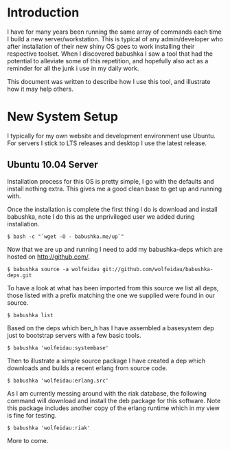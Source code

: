 # Introduction

I have for many years been running the same array of commands each time I build a new server/workstation. This is typical of any admin/developer who after installation of their new shiny OS goes to work installing their respective toolset. When I discovered babushka I saw a tool that had the potential to alleviate some of this repetition, and hopefully also act as a reminder for all the junk i use in my daily work.

This document was written to describe how I use this tool, and illustrate how it may help others.

# New System Setup

I typically for my own website and development environment use Ubuntu. For servers I stick to LTS releases and desktop I use the latest release. 

## Ubuntu 10.04 Server

Installation process for this OS is pretty simple, I go with the defaults and install nothing extra. This gives me a good clean base to get up and running with.

Once the installation is complete the first thing I do is download and install babushka, note I do this as the unprivileged user we added during installation.

    $ bash -c "`wget -O - babushka.me/up`"

Now that we are up and running I need to add my babushka-deps which are hosted on http://github.com/.

    $ babushka source -a wolfeidau git://github.com/wolfeidau/babushka-deps.git

To have a look at what has been imported from this source we list all deps, those listed with a prefix matching the one we supplied were found in our source.

    $ babushka list

Based on the deps which ben_h has I have assembled a basesystem dep just to bootstrap servers with a few basic tools. 

    $ babushka 'wolfeidau:systembase'

Then to illustrate a simple source package I have created a dep which downloads and builds a recent erlang from source code.

    $ babushka 'wolfeidau:erlang.src'

As I am currently messing around with the riak database, the following command will download and install the deb package for this software. Note this package includes another copy of the erlang runtime which in my view is fine for testing.

    $ babushka 'wolfeidau:riak' 

More to come.
